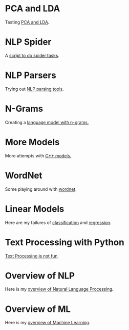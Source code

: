 # PCA and LDA

Testing [PCA and LDA](mlpcalda.pdf).

# NLP Spider

A [script to do spider tasks](nlpspider.zip).

# NLP Parsers

Trying out [NLP parsing tools](nlpparsers.pdf).

# N-Grams

Creating a [language model with n-grams.](nlpngrams.md)

# More Models

More attempts with [C++ models.](mlmath2.md)

# WordNet

Some playing around with [wordnet](wordnet.pdf).

# Linear Models

Here are my failures of [classification](classification.pdf) and [regression](regression.pdf).

# Text Processing with Python

[Text Processing is not fun](nlpcsv.md).

# Overview of NLP

Here is my [overview of Natural Language Processing](nlpovrw.md).

# Overview of ML

Here is my [overview of Machine Learning](mlovrvw.md).
